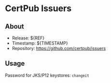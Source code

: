 # CertPub Issuers


## About

* Release: ${REF}
* Timestamp: ${TIMESTAMP}
* Repository: https://github.com/certpub/issuers


## Usage

Password for JKS/P12 keystores: `changeit`